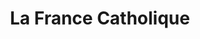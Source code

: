 ---
ref: sol-251-0009
title: "La France Catholique"
author_name: ["unknown author"]
publisher: ["SNCF"]
year: "unknown date"
origin: ["France"]
formats: ["booklet"]
disciplines: [graphic-design]
tags: ["Expo 58"]
layout: artifact
status: ["scan"]
published: false
int_published: false
image_count:
date_added: 2023-06-16
batch: 58/france/1
---